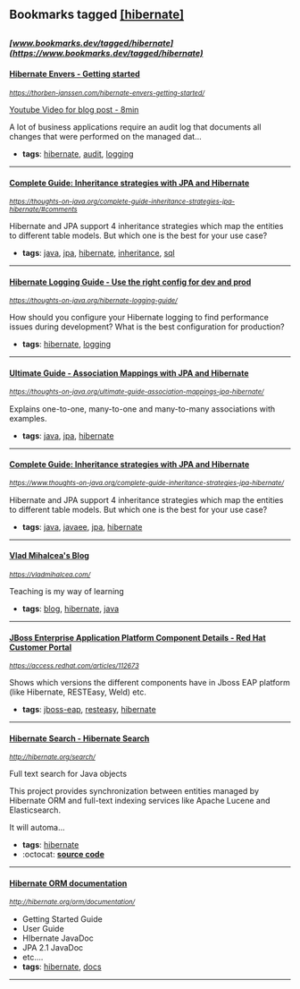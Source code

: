 ## Bookmarks tagged [[hibernate]](https://www.bookmarks.dev/search?q=[hibernate])

_<sup><sup>[www.bookmarks.dev/tagged/hibernate](https://www.bookmarks.dev/tagged/hibernate)</sup></sup>_
---
#### [Hibernate Envers - Getting started](https://thorben-janssen.com/hibernate-envers-getting-started/)
_<sup>https://thorben-janssen.com/hibernate-envers-getting-started/</sup>_

[Youtube Video for blog post - 8min](https://www.youtube.com/watch?v=aPGLwjCHWvI)

A lot of business applications require an audit log that documents all changes that were performed on the managed dat...
* **tags**: [hibernate](../tagged/hibernate.md), [audit](../tagged/audit.md), [logging](../tagged/logging.md)
---
#### [Complete Guide: Inheritance strategies with JPA and Hibernate](https://thoughts-on-java.org/complete-guide-inheritance-strategies-jpa-hibernate/#comments)
_<sup>https://thoughts-on-java.org/complete-guide-inheritance-strategies-jpa-hibernate/#comments</sup>_

Hibernate and JPA support 4 inheritance strategies which map the entities to different table models. But which one is the best for your use case?
* **tags**: [java](../tagged/java.md), [jpa](../tagged/jpa.md), [hibernate](../tagged/hibernate.md), [inheritance](../tagged/inheritance.md), [sql](../tagged/sql.md)
---
#### [Hibernate Logging Guide - Use the right config for dev and prod](https://thoughts-on-java.org/hibernate-logging-guide/)
_<sup>https://thoughts-on-java.org/hibernate-logging-guide/</sup>_

How should you configure your Hibernate logging to find performance issues during development? What is the best configuration for production?
* **tags**: [hibernate](../tagged/hibernate.md), [logging](../tagged/logging.md)
---
#### [Ultimate Guide - Association Mappings with JPA and Hibernate](https://thoughts-on-java.org/ultimate-guide-association-mappings-jpa-hibernate/)
_<sup>https://thoughts-on-java.org/ultimate-guide-association-mappings-jpa-hibernate/</sup>_

Explains one-to-one, many-to-one and many-to-many associations with examples. 
* **tags**: [java](../tagged/java.md), [jpa](../tagged/jpa.md), [hibernate](../tagged/hibernate.md)
---
#### [Complete Guide: Inheritance strategies with JPA and Hibernate](https://www.thoughts-on-java.org/complete-guide-inheritance-strategies-jpa-hibernate/)
_<sup>https://www.thoughts-on-java.org/complete-guide-inheritance-strategies-jpa-hibernate/</sup>_

Hibernate and JPA support 4 inheritance strategies which map the entities to different table models. But which one is the best for your use case?
* **tags**: [java](../tagged/java.md), [javaee](../tagged/javaee.md), [jpa](../tagged/jpa.md), [hibernate](../tagged/hibernate.md)
---
#### [Vlad Mihalcea's Blog ](https://vladmihalcea.com/)
_<sup>https://vladmihalcea.com/</sup>_

Teaching is my way of learning
* **tags**: [blog](../tagged/blog.md), [hibernate](../tagged/hibernate.md), [java](../tagged/java.md)
---
#### [JBoss Enterprise Application Platform Component Details - Red Hat Customer Portal](https://access.redhat.com/articles/112673)
_<sup>https://access.redhat.com/articles/112673</sup>_

Shows which versions the different components have in Jboss EAP platform (like Hibernate, RESTEasy, Weld) etc.
* **tags**: [jboss-eap](../tagged/jboss-eap.md), [resteasy](../tagged/resteasy.md), [hibernate](../tagged/hibernate.md)
---
#### [Hibernate Search - Hibernate Search](http://hibernate.org/search/)
_<sup>http://hibernate.org/search/</sup>_

Full text search for Java objects

This project provides synchronization between entities managed by Hibernate ORM and full-text indexing services like Apache Lucene and Elasticsearch.

It will automa...
* **tags**: [hibernate](../tagged/hibernate.md)
* :octocat: **[source code](https://github.com/hibernate/hibernate-search)**
---
#### [Hibernate ORM documentation]( http://hibernate.org/orm/documentation/)
_<sup> http://hibernate.org/orm/documentation/</sup>_

* Getting Started Guide
* User Guide
* HIbernate JavaDoc
* JPA 2.1 JavaDoc
* etc....
* **tags**: [hibernate](../tagged/hibernate.md), [docs](../tagged/docs.md)
---
